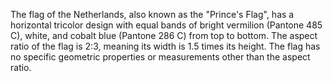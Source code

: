 The flag of the Netherlands, also known as the "Prince's Flag", has a horizontal tricolor design with equal bands of bright vermilion (Pantone 485 C), white, and cobalt blue (Pantone 286 C) from top to bottom. The aspect ratio of the flag is 2:3, meaning its width is 1.5 times its height. The flag has no specific geometric properties or measurements other than the aspect ratio.